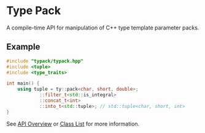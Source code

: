 # Type Pack

A compile-time API for manipulation of C++ type template parameter packs. 

## Example

```cpp
#include "typack/typack.hpp"
#include <tuple>
#include <type_traits>

int main() {
    using tuple = ty::pack<char, short, double>;
            ::filter_t<std::is_integral>
            ::concat_t<int>
            ::into_t<std::tuple>; // std::tuple<char, short, int>
}
```

See [API Overview](./docs/api-overview.md) or
[Class List](https://gwllx.github.io/typack/annotated.html) for more
information.

